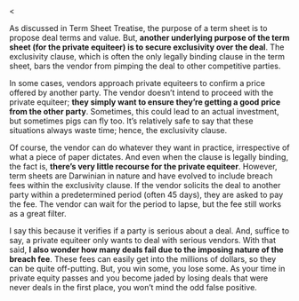 <<p>As discussed in Term Sheet Treatise, the purpose of a term sheet is to propose deal terms and value. But, <strong>another underlying purpose of the term sheet (for the private equiteer) is to secure exclusivity over the deal</strong>. The exclusivity clause, which is often the only legally binding clause in the term sheet, bars the vendor from pimping the deal to other competitive parties.</p><p>In some cases, vendors approach private equiteers to confirm a price offered by another party. The vendor doesn&#8217;t intend to proceed with the private equiteer; <strong>they simply want to ensure they&#8217;re getting a good price from the other party</strong>. Sometimes, this could lead to an actual investment, but sometimes pigs can fly too. It&#8217;s relatively safe to say that these situations always waste time; hence, the exclusivity clause.</p><p>Of course, the vendor can do whatever they want in practice, irrespective of what a piece of paper dictates. And even when the clause is legally binding, the fact is, <strong>there&#8217;s very little recourse for the private equiteer</strong>. However, term sheets are Darwinian in nature and have evolved to include breach fees within the exclusivity clause. If the vendor solicits the deal to another party within a predetermined period (often 45 days), they are asked to pay the fee. The vendor can wait for the period to lapse, but the fee still works as a great filter.</p><p>I say this because it verifies if a party is serious about a deal. And, suffice to say, a private equiteer only wants to deal with serious vendors. With that said, <strong>I also wonder how many deals fail due to the imposing nature of the breach fee</strong>. These fees can easily get into the millions of dollars, so they can be quite off-putting. But, you win some, you lose some. As your time in private equity passes and you become jaded by losing deals that were never deals in the first place, you won&#8217;t mind the odd false positive.</p>
